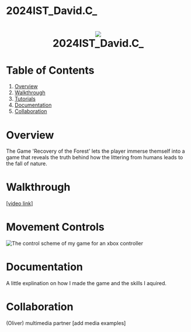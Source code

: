 # 2024IST_David.C_
<h1 align="center">
 <img src="https://user-images.githubusercontent.com/45159366/97361059-45151700-185c-11eb-9d12-dae51c79eb8a.png">
  <br />
 2024IST_David.C_
</h1>

# Table of Contents

1. [Overview](https://github.com/TempeHS/2024IST_David.C_?tab=readme-ov-file#overview)
2. [Walkthrough](https://github.com/TempeHS/2024IST_David.C_?tab=readme-ov-file#walkthrough)
3. [Tutorials](https://github.com/TempeHS/2024IST_David.C_?tab=readme-ov-file#tutorials)
4. [Documentation](https://github.com/TempeHS/2024IST_David.C_?tab=readme-ov-file#documentation)
5. [Collaboration](https://github.com/TempeHS/2024IST_David.C_?tab=readme-ov-file#collaboration)

# Overview

The Game 'Recovery of the Forest' lets the player immerse themself into a game that reveals the truth behind how the littering from humans leads to the fall of nature.

# Walkthrough

[[video link]](https://www.canva.com/design/DAGRvhSCOO4/cSc7mHngKRi0czWL-FgTWA/edit?utm_content=DAGRvhSCOO4&utm_campaign=designshare&utm_medium=link2&utm_source=sharebutton)


# Movement Controls

![The control scheme of my game for an xbox controller]("[https://www.canva.com/design/DAGRwsg1wg8/X6Vksfk9rIgu_JMHrA81JQ/edit?utm_content=DAGRwsg1wg8&utm_campaign=designshare&utm_medium=link2&utm_source=sharebutton")

# Documentation

A little explination on how I made the game and the skills I aquired.

# Collaboration

(Oliver) multimedia partner
[add media examples]
